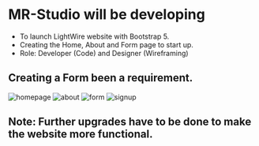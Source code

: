 # MR-Studio will be developing
- To launch LightWire website with Bootstrap 5.
- Creating the Home, About and Form page to start up.
- Role: Developer (Code) and Designer (Wireframing)

Creating a Form been a requirement.
-

![homepage](https://github.com/user-attachments/assets/af347d6c-de7c-4b99-b3cb-3f06f89dc3e6)
![about](https://github.com/user-attachments/assets/4ab88fe0-0bf2-471a-8f73-3bcfa814ab80)
![form](https://github.com/user-attachments/assets/45938e9e-1f02-45d1-aa82-ea53b2492e1a)
![signup](https://github.com/user-attachments/assets/7fbba007-2e08-4c94-912a-0fc2b507b5f8)


Note: Further upgrades have to be done to make the website more functional.
-
